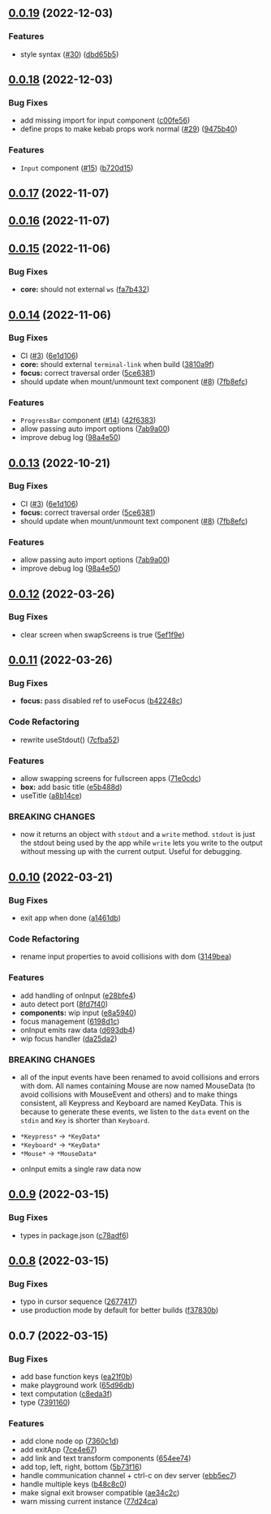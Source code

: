## [0.0.19](https://github.com/vue-terminal/vue-termui/compare/vue-termui@0.0.18...vue-termui@0.0.19) (2022-12-03)

### Features

- style syntax ([#30](https://github.com/vue-terminal/vue-termui/issues/30)) ([dbd65b5](https://github.com/vue-terminal/vue-termui/commit/dbd65b5b800a2394cb1fb01e28c71e5da56c785f))

## [0.0.18](https://github.com/vue-terminal/vue-termui/compare/vue-termui@0.0.17...vue-termui@0.0.18) (2022-12-03)

### Bug Fixes

- add missing import for input component ([c00fe56](https://github.com/vue-terminal/vue-termui/commit/c00fe566672cbe7ba068391bb449e76a861769d1))
- define props to make kebab props work normal ([#29](https://github.com/vue-terminal/vue-termui/issues/29)) ([9475b40](https://github.com/vue-terminal/vue-termui/commit/9475b407bddfa83bb53d41f8c8e57c33d6d24ef6))

### Features

- `Input` component ([#15](https://github.com/vue-terminal/vue-termui/issues/15)) ([b720d15](https://github.com/vue-terminal/vue-termui/commit/b720d1587683c59bc0226a980ab2c08b9c24a94d))

## [0.0.17](https://github.com/vue-terminal/vue-termui/compare/vue-termui@0.0.16...vue-termui@0.0.17) (2022-11-07)

## [0.0.16](https://github.com/vue-terminal/vue-termui/compare/vue-termui@0.0.15...vue-termui@0.0.16) (2022-11-07)

## [0.0.15](https://github.com/vue-terminal/vue-termui/compare/vue-termui@0.0.14...vue-termui@0.0.15) (2022-11-06)

### Bug Fixes

- **core:** should not external `ws` ([fa7b432](https://github.com/vue-terminal/vue-termui/commit/fa7b43275d1b203cbf544f8f69ba124401da4805))

## [0.0.14](https://github.com/vue-terminal/vue-termui/compare/vue-termui@0.0.12...vue-termui@0.0.14) (2022-11-06)

### Bug Fixes

- CI ([#3](https://github.com/vue-terminal/vue-termui/issues/3)) ([6e1d106](https://github.com/vue-terminal/vue-termui/commit/6e1d1065bb20e3828c907d70f77ac9d21f42d664))
- **core:** should external `terminal-link` when build ([3810a9f](https://github.com/vue-terminal/vue-termui/commit/3810a9fd1cf2cade64ed5af829a401530fb24134))
- **focus:** correct traversal order ([5ce6381](https://github.com/vue-terminal/vue-termui/commit/5ce6381b1eb773685c187456d1cdcc44f281910e))
- should update when mount/unmount text component ([#8](https://github.com/vue-terminal/vue-termui/issues/8)) ([7fb8efc](https://github.com/vue-terminal/vue-termui/commit/7fb8efc566786375e58123b368bcdedf24534444))

### Features

- `ProgressBar` component ([#14](https://github.com/vue-terminal/vue-termui/issues/14)) ([42f6383](https://github.com/vue-terminal/vue-termui/commit/42f63830df75100d95bfa3b1fa67d9680d333c67))
- allow passing auto import options ([7ab9a00](https://github.com/vue-terminal/vue-termui/commit/7ab9a001a61156264a480014ab8ccd734988b3b9))
- improve debug log ([98a4e50](https://github.com/vue-terminal/vue-termui/commit/98a4e50dc7ed1d24f1537cb44dc582cb5e07b651))

## [0.0.13](https://github.com/vue-terminal/vue-termui/compare/vue-termui@0.0.12...vue-termui@0.0.13) (2022-10-21)

### Bug Fixes

- CI ([#3](https://github.com/vue-terminal/vue-termui/issues/3)) ([6e1d106](https://github.com/vue-terminal/vue-termui/commit/6e1d1065bb20e3828c907d70f77ac9d21f42d664))
- **focus:** correct traversal order ([5ce6381](https://github.com/vue-terminal/vue-termui/commit/5ce6381b1eb773685c187456d1cdcc44f281910e))
- should update when mount/unmount text component ([#8](https://github.com/vue-terminal/vue-termui/issues/8)) ([7fb8efc](https://github.com/vue-terminal/vue-termui/commit/7fb8efc566786375e58123b368bcdedf24534444))

### Features

- allow passing auto import options ([7ab9a00](https://github.com/vue-terminal/vue-termui/commit/7ab9a001a61156264a480014ab8ccd734988b3b9))
- improve debug log ([98a4e50](https://github.com/vue-terminal/vue-termui/commit/98a4e50dc7ed1d24f1537cb44dc582cb5e07b651))

## [0.0.12](https://github.com/vue-terminal/vue-termui/compare/vue-termui@0.0.11...vue-termui@0.0.12) (2022-03-26)

### Bug Fixes

- clear screen when swapScreens is true ([5ef1f9e](https://github.com/vue-terminal/vue-termui/commit/5ef1f9eebced1b1bbda919639bec0d451fc96aa3))

## [0.0.11](https://github.com/vue-terminal/vue-termui/compare/vue-termui@0.0.10...vue-termui@0.0.11) (2022-03-26)

### Bug Fixes

- **focus:** pass disabled ref to useFocus ([b42248c](https://github.com/vue-terminal/vue-termui/commit/b42248c8ef59da21a33db876bdeaf615d76be4df))

### Code Refactoring

- rewrite useStdout() ([7cfba52](https://github.com/vue-terminal/vue-termui/commit/7cfba5296a7728e2a5920ed85a41504c14f9c14c))

### Features

- allow swapping screens for fullscreen apps ([71e0cdc](https://github.com/vue-terminal/vue-termui/commit/71e0cdcc161a7c5531e36da9b6441d2e26bff895))
- **box:** add basic title ([e5b488d](https://github.com/vue-terminal/vue-termui/commit/e5b488d6e7e18853e4ff5f2e9fa96742c87fcfd3))
- useTitle ([a8b14ce](https://github.com/vue-terminal/vue-termui/commit/a8b14ce0c8b7aa3e31f1f963a650d672de261ef1))

### BREAKING CHANGES

- now it returns an object with `stdout` and a `write`
  method. `stdout` is just the stdout being used by the app while `write`
  lets you write to the output without messing up with the current output.
  Useful for debugging.

## [0.0.10](https://github.com/vue-terminal/vue-termui/compare/vue-termui@0.0.9...vue-termui@0.0.10) (2022-03-21)

### Bug Fixes

- exit app when done ([a1461db](https://github.com/vue-terminal/vue-termui/commit/a1461dbcfa6a2906e78cd5fed1bbdcc9c77d16f2))

### Code Refactoring

- rename input properties to avoid collisions with dom ([3149bea](https://github.com/vue-terminal/vue-termui/commit/3149beab70e378e20113cb84e44eff0aa16bfc68))

### Features

- add handling of onInput ([e28bfe4](https://github.com/vue-terminal/vue-termui/commit/e28bfe464ac80e67d00200a19c1105867179a72c))
- auto detect port ([8fd7f40](https://github.com/vue-terminal/vue-termui/commit/8fd7f409437582e8f3957535aa87e18176e09a42))
- **components:** wip input ([e8a5940](https://github.com/vue-terminal/vue-termui/commit/e8a59409043058b115d9e39f24240f894e7251b2))
- focus management ([6198d1c](https://github.com/vue-terminal/vue-termui/commit/6198d1c84ccbfca1d734fe1e049fb16842bc8136))
- onInput emits raw data ([d693db4](https://github.com/vue-terminal/vue-termui/commit/d693db4ca295babc9bcf9ce9b8a34d9c51cb9ad9))
- wip focus handler ([da25da2](https://github.com/vue-terminal/vue-termui/commit/da25da2c2cf442d5a5aadc0d1e587a14ae60ce82))

### BREAKING CHANGES

- all of the input events have been renamed to avoid
  collisions and errors with dom. All names containing Mouse are now named
  MouseData (to avoid collisions with MouseEvent and others) and to make
  things consistent, all Keypress and Keyboard are named KeyData. This is
  because to generate these events, we listen to the `data` event on the
  `stdin` and `Key` is shorter than `Keyboard`.

* `*Keypress*` -> `*KeyData*`
* `*Keyboard*` -> `*KeyData*`
* `*Mouse*` -> `*MouseData*`

- onInput emits a single raw data now

## [0.0.9](https://github.com/vue-terminal/vue-termui/compare/vue-termui@0.0.8...vue-termui@0.0.9) (2022-03-15)

### Bug Fixes

- types in package.json ([c78adf6](https://github.com/vue-terminal/vue-termui/commit/c78adf611c2a920823af6e2648ac6ddf34d169c0))

## [0.0.8](https://github.com/vue-terminal/vue-termui/compare/vue-termui@0.0.7...vue-termui@0.0.8) (2022-03-15)

### Bug Fixes

- typo in cursor sequence ([2677417](https://github.com/vue-terminal/vue-termui/commit/2677417da969db6a4e7231f9ce98f0a4909bfd4c))
- use production mode by default for better builds ([f37830b](https://github.com/vue-terminal/vue-termui/commit/f37830be17bdd87248203957d5204467c55a4478))

## 0.0.7 (2022-03-15)

### Bug Fixes

- add base function keys ([ea21f0b](https://github.com/vue-terminal/vue-termui/commit/ea21f0be4a226cf8e82889b9d318c75e7914e9cf))
- make playground work ([65d96db](https://github.com/vue-terminal/vue-termui/commit/65d96db3a57debe0d0b8e30fff9d48f02d50db82))
- text computation ([c8eda3f](https://github.com/vue-terminal/vue-termui/commit/c8eda3ffc2761ec0b2fbd4720833099a2af20b05))
- type ([7391160](https://github.com/vue-terminal/vue-termui/commit/739116056780b43be17f92824ff4eede43e5aaa7))

### Features

- add clone node op ([7360c1d](https://github.com/vue-terminal/vue-termui/commit/7360c1d2c620df74cabf01de89ba020c3071840d))
- add exitApp ([7ce4e67](https://github.com/vue-terminal/vue-termui/commit/7ce4e67eebdcc80b3514db7a072ee7615045d879))
- add link and text transform components ([654ee74](https://github.com/vue-terminal/vue-termui/commit/654ee74b15277c3913df630c7898826f0bd74d4c))
- add top, left, right, bottom ([5b73f16](https://github.com/vue-terminal/vue-termui/commit/5b73f16808577d19766a3c3cea2be68f7302a345))
- handle communication channel + ctrl-c on dev server ([ebb5ec7](https://github.com/vue-terminal/vue-termui/commit/ebb5ec72438dcf2f8e693ba9d16dd63672f834d5))
- handle multiple keys ([b48c8c0](https://github.com/vue-terminal/vue-termui/commit/b48c8c0a0af203151e7c858f292c7d1746281c0f))
- make signal exit browser compatible ([ae34c2c](https://github.com/vue-terminal/vue-termui/commit/ae34c2c786a6ea63a22fe1867b2f89b272f272cb))
- warn missing current instance ([77d24ca](https://github.com/vue-terminal/vue-termui/commit/77d24cae0db1d54a1c1c88547a8f6e8e9734dac1))
